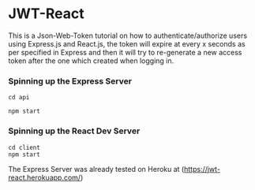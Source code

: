 # JWT-React
This is a Json-Web-Token tutorial on how to authenticate/authorize users using Express.js and React.js, the token will expire at every x seconds as per specified in Express and then it will try to re-generate a new access token after the one which created when logging in.


### Spinning up the Express Server
```
cd api

npm start
```

### Spinning up the React Dev Server
```
cd client
npm start
```

The Express Server was already tested on Heroku at (https://jwt-react.herokuapp.com/)
